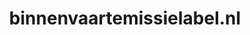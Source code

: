 ---
layout: post
title:  "binnenvaartemissielabel.nl"
internal_url:  "/dutchgov/binnenvaartemissielabel.nl.html"
categories: dutchgov
---